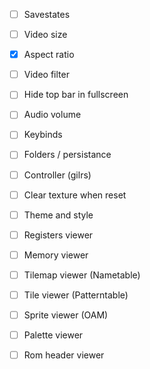 - [ ] Savestates
- [ ] Video size
- [x] Aspect ratio
- [ ] Video filter

- [ ] Hide top bar in fullscreen

- [ ] Audio volume
- [ ] Keybinds
- [ ] Folders / persistance
- [ ] Controller (gilrs)

- [ ] Clear texture when reset
- [ ] Theme and style

- [ ] Registers viewer
- [ ] Memory viewer
- [ ] Tilemap viewer (Nametable)
- [ ] Tile viewer (Patterntable)
- [ ] Sprite viewer (OAM)
- [ ] Palette viewer
- [ ] Rom header viewer